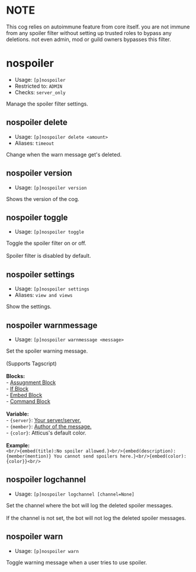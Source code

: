 # NOTE
This cog relies on autoimmune feature from core itself. you are not immune from any spoiler filter without setting up trusted roles to bypass any deletions. not even admin, mod or guild owners bypasses this filter.

# nospoiler
 - Usage: `[p]nospoiler `
 - Restricted to: `ADMIN`
 - Checks: `server_only`

Manage the spoiler filter settings.

## nospoiler delete
 - Usage: `[p]nospoiler delete <amount> `
 - Aliases: `timeout`

Change when the warn message get's deleted.

## nospoiler version
 - Usage: `[p]nospoiler version `

Shows the version of the cog.

## nospoiler toggle
 - Usage: `[p]nospoiler toggle `

Toggle the spoiler filter on or off.<br/><br/>Spoiler filter is disabled by default.

## nospoiler settings
 - Usage: `[p]nospoiler settings `
 - Aliases: `view and views`

Show the settings.

## nospoiler warnmessage
 - Usage: `[p]nospoiler warnmessage <message> `

Set the spoiler warning message.<br/><br/>(Supports Tagscript)<br/><br/>**Blocks:**<br/>- [Assugnment Block](https://phen-cogs.readthedocs.io/en/latest/tags/tse_blocks.html#assignment-block)<br/>- [If Block](https://phen-cogs.readthedocs.io/en/latest/tags/tse_blocks.html#if-block)<br/>- [Embed Block](https://phen-cogs.readthedocs.io/en/latest/tags/parsing_blocks.html#embed-block)<br/>- [Command Block](https://phen-cogs.readthedocs.io/en/latest/tags/parsing_blocks.html#command-block)<br/><br/>**Variable:**<br/>- `{server}`: [Your server/server.](https://phen-cogs.readthedocs.io/en/latest/tags/default_variables.html#server-block)<br/>- `{member}`: [Author of the message.](https://phen-cogs.readthedocs.io/en/latest/tags/default_variables.html#author-block)<br/>- `{color}`: Atticus's default color.<br/><br/>**Example:**<br/>```<br/>{embed(title):No spoiler allowed.}<br/>{embed(description):{member(mention)} You cannot send spoilers here.}<br/>{embed(color):{color}}<br/>```

## nospoiler logchannel
 - Usage: `[p]nospoiler logchannel [channel=None] `

Set the channel where the bot will log the deleted spoiler messages.<br/><br/>If the channel is not set, the bot will not log the deleted spoiler messages.

## nospoiler warn
 - Usage: `[p]nospoiler warn `

Toggle warning message when a user tries to use spoiler.

